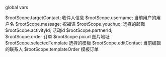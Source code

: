 global vars

 $rootScope.targetContact; 收件人信息
 $rootScope.username; 当前用户的用户名
 $rootScope.message; 祝福语
 $rootScope.youchuo; 选择的邮戳
 $rootScope.activityId;  活动id
 $rootScope.partnerId;  
 $rootScope.order 订单
 $rootScope.picurl 图片地址
 $rootScope.selectedTemplate 选择的模板
 $rootScope.editContact 当前编辑的联系人
 $rootScope.templateOrder 模板订单